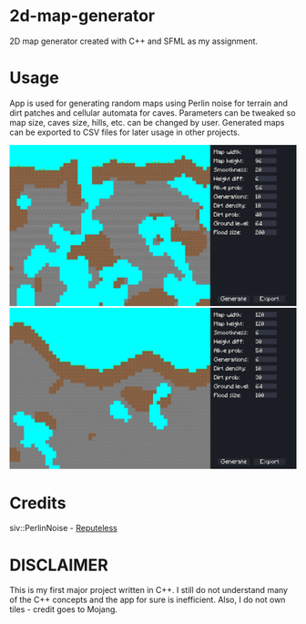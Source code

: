 # 2d-map-generator

2D map generator created with C++ and SFML as my assignment.

# Usage
App is used for generating random maps using Perlin noise for terrain and dirt patches and cellular automata for caves. Parameters can be tweaked so map size, caves size, hills, etc. can be changed by user. Generated maps can be exported to CSV files for later usage in other projects.

![Map 1](/md/map1.png)
![Map 2](/md/map2.png)

# Credits
siv::PerlinNoise - [Reputeless](https://github.com/Reputeless/PerlinNoise)

# DISCLAIMER

This is my first major project written in C++. I still do not understand many of the C++ concepts and the app for sure is inefficient.
Also, I do not own tiles - credit goes to Mojang.